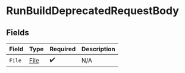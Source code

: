 # RunBuildDeprecatedRequestBody


## Fields

| Field                                   | Type                                    | Required                                | Description                             |
| --------------------------------------- | --------------------------------------- | --------------------------------------- | --------------------------------------- |
| `File`                                  | [File](../../Models/Operations/File.md) | :heavy_check_mark:                      | N/A                                     |